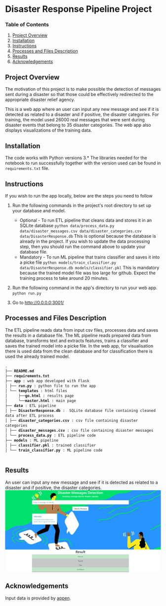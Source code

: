 # Disaster Response Pipeline Project

### Table of Contents

1. [Project Overview](#motivation)
2. [Installation](#installation)
3. [Instructions](#instructions)
5. [Processes and Files Description](#files)
6. [Results](#results)
7. [Acknowledgements](#acknowledgements)

## Project Overview <a name="motivation"></a>
The motivation of this project is to make possible the detection of messages sent during a disaster so that those could be effectively redirected
to the appropriate disaster relief agency.

This is a web app where an user can input any new message and see if it is detected as related to a disaster and if positive, the disaster categories.
For training, the model used 26000 real messages that were sent during disaster events that belong to 35 disaster categories. The web app also displays visualizations of the training data.

## Installation <a name="installation"></a>
The code works with Python versions 3.*
The libraries needed for the notebook to run successfully together with the version used can be found in `requirements.txt` file.

## Instructions <a name="instructions"></a>
If you wish to run the app locally, below are the steps you need to follow
1. Run the following commands in the project's root directory to set up your database and model.

    - Optional - To run ETL pipeline that cleans data and stores it in an SQLite database
        `python data/process_data.py data/disaster_messages.csv data/disaster_categories.csv data/DisasterResponse.db`
        This is optional because the database is already in the project. If you wish to update the data processing step, then you should run the command above to update your database file.
    - Mandatory - To run ML pipeline that trains classifier and saves it into a picke file
        `python models/train_classifier.py data/DisasterResponse.db models/classifier.pkl`
        This is mandatory because the trained model file was too large for github. Expect the training process to take around 20 minutes.
        
2. Run the following command in the app's directory to run your web app.
    `python run.py`

3. Go to http://0.0.0.0:3001/

## Processes and Files Description <a name="files"></a>

The ETL pipeline reads data from input csv files, processes data and saves the results in a database file.
The ML pipeline reads prepared data from database, transforms text and extracts features, trains a classifier and saves the trained model into a picke file.
In the web app, for visualisation there is used data from the clean database and for classification there is used the already trained model.

<pre>
<code>.
├── <b>README.md</b>
├── <b>requirements.txt</b>
├── <b>app</b> : web app developed with Flask
│ ├── <b>run.py</b> : python file to run the app
│ └── <b>templates</b> : html files
│     ├──<b>go.html</b> : results page
│     └──<b>master.html</b> : main page
├── <b>data</b> : ETL pipeline
│ ├── <b>DisasterResponse.db</b> :  SQLite database file containing cleaned data after ETL process
│ ├── <b>disaster_categories.csv</b> : csv file containing disaster categories
│ ├── <b>disaster_messages.csv</b> : csv file containing disaster messages
│ └── <b>process_data.py</b> : ETL pipeline code
├── <b>models</b> : ML pipeline
│ ├── <b>classifier.pkl</b> : trained classifier
│ └── <b>train_classifier.py</b> : ML pipeline code
 </code>
</pre>

## Results <a name="results"></a>
An user can input any new message and see if it is detected as related to a disaster and if positive, the disaster categories.
![result example](https://github.com/irina-hulea/disaster-response-pipelines/blob/main/result-example.PNG)

## Acknowledgements <a name="acknowledgements"></a>
Input data is provided by [appen](https://appen.com/).
